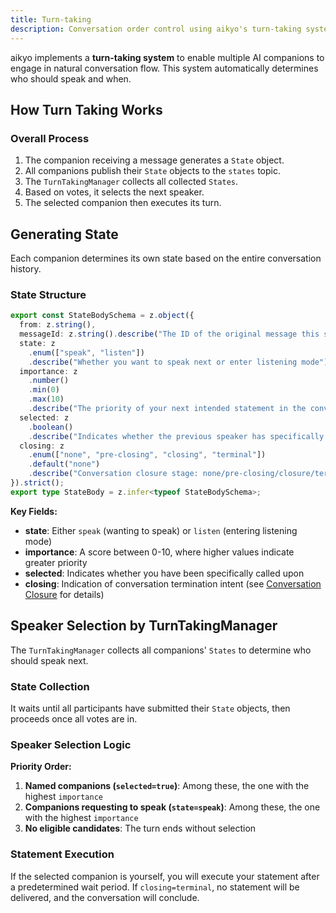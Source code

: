 ```yaml
---
title: Turn-taking
description: Conversation order control using aikyo's turn-taking system
---
```

aikyo implements a **turn-taking system** to enable multiple AI companions to engage in natural conversation flow. This system automatically determines who should speak and when.

## How Turn Taking Works

### Overall Process

1. The companion receiving a message generates a `State` object.
2. All companions publish their `State` objects to the `states` topic.
3. The `TurnTakingManager` collects all collected `States`.
4. Based on votes, it selects the next speaker.
5. The selected companion then executes its turn.

## Generating State

Each companion determines its own state based on the entire conversation history.

### State Structure

```typescript
export const StateBodySchema = z.object({
  from: z.string(),
  messageId: z.string().describe("The ID of the original message this state corresponds to"),
  state: z
    .enum(["speak", "listen"])
    .describe("Whether you want to speak next or enter listening mode"),
  importance: z
    .number()
    .min(0)
    .max(10)
    .describe("The priority of your next intended statement in the conversation context"),
  selected: z
    .boolean()
    .describe("Indicates whether the previous speaker has specifically called on you to speak"),
  closing: z
    .enum(["none", "pre-closing", "closing", "terminal"])
    .default("none")
    .describe("Conversation closure stage: none/pre-closing/closure/terminal"),
}).strict();
export type StateBody = z.infer<typeof StateBodySchema>;
```

**Key Fields:**

- **state**: Either `speak` (wanting to speak) or `listen` (entering listening mode)
- **importance**: A score between 0-10, where higher values indicate greater priority
- **selected**: Indicates whether you have been specifically called upon
- **closing**: Indication of conversation termination intent (see [Conversation Closure](./closing) for details)

## Speaker Selection by TurnTakingManager

The `TurnTakingManager` collects all companions' `States` to determine who should speak next.

### State Collection

It waits until all participants have submitted their `State` objects, then proceeds once all votes are in.

### Speaker Selection Logic

**Priority Order:**

1. **Named companions (`selected=true`)**: Among these, the one with the highest `importance`
2. **Companions requesting to speak (`state=speak`)**: Among these, the one with the highest `importance`
3. **No eligible candidates**: The turn ends without selection

### Statement Execution

If the selected companion is yourself, you will execute your statement after a predetermined wait period. If `closing=terminal`, no statement will be delivered, and the conversation will conclude.
